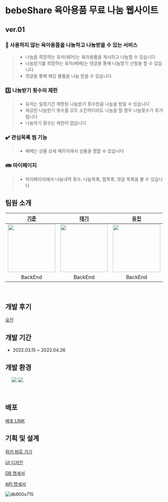 # bebeShare 육아용품 무료 나눔 웹사이트   



## ver.01

### :baby_bottle: 사용하지 않는 육아용품을 나눔하고 나눔받을 수 있는 서비스

> - 나눔을 희망하는 유저(쉐어)는 육아용품을 게시하고 나눔할 수 있습니다
> - 나눔받기를 희망하는 유저(베베)는 댓글을 통해 나눔받기 신청을 할 수 있습니다
> - 댓글을 통해 해당 물품을 나눔 받을 수 있습니다

### :three: 나눔받기 횟수의 제한

> - 유저는 일정기간 제한된 나눔받기 횟수만큼 나눔을 받을 수 있습니다
> - 제공된 나눔받기 횟수를 모두 소진하더라도 나눔을 할 경우 나눔횟수가 추가됩니다
> - 나눔하기 횟수는 제한이 없습니다

### :heavy_check_mark: 관심목록 찜 기능

> - 베베는 상품 상세 페이지에서 상품을 찜할 수 있습니다

### :family: 마이페이지

> - 마이페이지에서 나눔내역 횟수, 나눔목록, 찜목록, 댓글 목록을 볼 수 있습니다



## 팀원 소개

|             [기준](https://github.com/superkkj)              |              [태기](https://github.com/TevLee)               |            [유진](https://github.com/omnireader0)            |
| :----------------------------------------------------------: | :----------------------------------------------------------: | :----------------------------------------------------------: |
| <img src="https://res.cloudinary.com/divncmfka/image/upload/v1645906082/me_bvddac.jpg" width="150" height="150"> | <img src="https://user-images.githubusercontent.com/69510442/156530657-0bf8a79c-232b-4fd4-b10b-1f2c080d2aa3.png" width="150" height="150"> | <img src="https://res.cloudinary.com/divncmfka/image/upload/v1645950212/%E1%84%89%E1%85%A5%E1%86%AB%E1%84%92%E1%85%B4%E1%84%82%E1%85%B5%E1%86%B7_yr5abm.jpg" width="150" height="150"> |
|                           BackEnd                            |                           BackEnd                            |                           BackEnd                            |

<br>

## 개발 후기

[유진](https://sebiblog.tistory.com/36#%F-%-F%--%--%--%EB%A-%--%ED%--%AC)


## 개발 기간

- 2022.03.15 ~ 2022.04.26



## 개발 환경

<p>
<img src="https://img.shields.io/badge/java-007396?style=flat-square&logo=java&logoColor=white" alt=""/>
<img src="https://img.shields.io/badge/Spring Boot -6DB33F?style=flat-square&logo=Spring Boot&logoColor=white" alt=""/>
<img src="https://img.shields.io/badge/SpringSecurity-6DB33F?style=flat-square&logo=SpringSecurity&logoColor=white" alt=""/>
<img src="https://img.shields.io/badge/JPA-6DB33F?style=flat-square&logo=&logoColor=white" alt=""/>
<img src="https://img.shields.io/badge/Query DSL-0769AD?style=flat-square&logo=&logoColor=white" alt=""/>
<img src="https://img.shields.io/badge/MariaDB -4479A1?style=flat-square&logo=MySQL&logoColor=white"/>
<img src="https://img.shields.io/badge/Oauth-4285F4?style=flat-square&logo=Google&logoColor=white"/>
</p>

<p>
<img src="https://img.shields.io/badge/Heroku -232F3E?style=flat-square&logo=Heroku&logoColor=white" alt=""/>
<img src="https://img.shields.io/badge/GitHub Actions -2088FF?style=flat-square&logo=GitHub Actions&logoColor=white" alt=""/>
</p>



## 배포

[배포 LINK](https://bebeshare-deploy.herokuapp.com/)



## 기획 및 설계

[위키 바로 가기](https://lean-owner-437.notion.site/19dcfe16062f4078acf0220b710057e4)

[UI 디자인](https://www.figma.com/file/of7JanRjo7pGiLBRmXsoXS/%EC%B9%B4%EC%9A%B0%EC%B9%98%EC%BD%94%EB%94%A9-figma%ED%8C%8C%EC%9D%BC?node-id=18%3A4)

[DB 명세서](https://lean-owner-437.notion.site/DB-dc8f9dfa82504658b3324594b1e9f214)  

[API 명세서](https://lean-owner-437.notion.site/API-90cc212689ad4070b10fa83f822301bf)

![db800x715](https://user-images.githubusercontent.com/48271665/162228879-9fa529cc-c351-4397-92c7-673392d27cbf.png)



